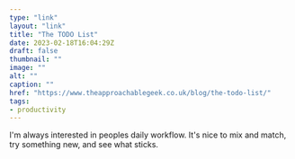 ```yaml
---
type: "link"
layout: "link"
title: "The TODO List"
date: 2023-02-18T16:04:29Z
draft: false
thumbnail: ""
image: ""
alt: ""
caption: ""
href: "https://www.theapproachablegeek.co.uk/blog/the-todo-list/"
tags:
- productivity
---
```


I'm always interested in peoples daily workflow. It's nice to mix and match, try something new, and see what sticks.
